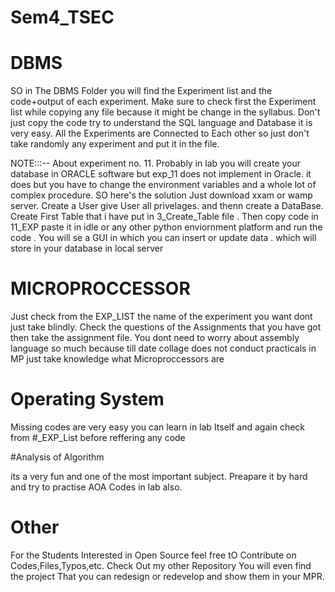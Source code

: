 # Sem4_TSEC

# DBMS
SO in The DBMS Folder you will find the Experiment list and the code+output of each experiment.
Make sure to check first the Experiment list while copying any file because it might be change in the syllabus.
Don't just copy the code try to understand the SQL language and Database it is very easy.
All the Experiments are Connected to Each other so just don't take randomly any experiment and put it in the file.

NOTE:::-- About experiment no. 11. Probably in lab you will create your database in ORACLE software but exp_11 does not implement in Oracle. it does but you have to change the environment variables and a whole lot of complex procedure. SO here's the solution Just download xxam or wamp server. Create a User give User all privelages. and thenn create a DataBase. Create First Table that i have put in 3_Create_Table file . Then copy code in 11_EXP paste it in idle or any other python enviornment platform and run the code . You will se a GUI in which you can insert or update data . which will store in your database in local server


# MICROPROCCESSOR 

Just check from the EXP_LIST the name of the experiment you want dont just take blindly.
Check the questions of the Assignments that you have got then take the assignment file.
You dont need to worry about assembly language so much because till date collage does not conduct practicals in MP just take knowledge what Microproccessors are

# Operating System

Missing codes are very easy you can learn in lab Itself and again check from #_EXP_List before reffering any code

#Analysis of Algorithm

its a very fun and one of the most important subject.
Preapare it by hard and try to practise AOA Codes in lab also.



# Other
For the Students Interested in Open Source feel free tO Contribute on Codes,Files,Typos,etc.
Check Out my other Repository You will even find the project That you can redesign or redevelop and show them in your MPR.
